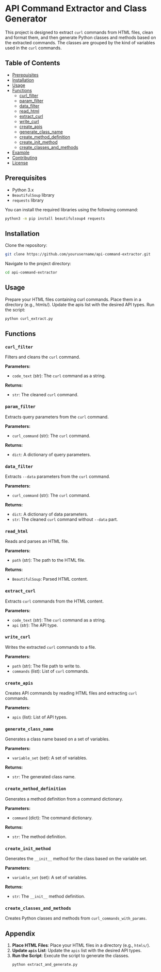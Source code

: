 
# API Command Extractor and Class Generator

This project is designed to extract `curl` commands from HTML files, clean and format them, and then generate Python classes and methods based on the extracted commands. The classes are grouped by the kind of variables used in the `curl` commands.


## Table of Contents

- [Prerequisites](#prerequisites)
- [Installation](#installation)
- [Usage](#usage)
- [Functions](#functions)
  - [curl_filter](#curl_filter)
  - [param_filter](#param_filter)
  - [data_filter](#data_filter)
  - [read_html](#read_html)
  - [extract_curl](#extract_curl)
  - [write_curl](#write_curl)
  - [create_apis](#create_apis)
  - [generate_class_name](#generate_class_name)
  - [create_method_definition](#create_method_definition)
  - [create_init_method](#create_init_method)
  - [create_classes_and_methods](#create_classes_and_methods)
- [Example](#example)
- [Contributing](#contributing)
- [License](#license)
## Prerequisites

- Python 3.x
- `BeautifulSoup` library
- `requests` library

You can install the required libraries using the following command:

```sh
python3 -m pip install beautifulsoup4 requests
```
## Installation

Clone the repository:
```sh
git clone https://github.com/yourusername/api-command-extractor.git
```

Navigate to the project directory:
```sh
cd api-command-extractor
```
    
## Usage

Prepare your HTML files containing curl commands. Place them in a directory (e.g., htmls/).
Update the apis list with the desired API types.
Run the script:

```sh
python curl_extract.py
```


## Functions

### `curl_filter`

Filters and cleans the `curl` command.

**Parameters:**
- `code_text` (str): The `curl` command as a string.

**Returns:**
- `str`: The cleaned `curl` command.

### `param_filter`

Extracts query parameters from the `curl` command.

**Parameters:**
- `curl_command` (str): The `curl` command.

**Returns:**
- `dict`: A dictionary of query parameters.

### `data_filter`

Extracts `--data` parameters from the `curl` command.

**Parameters:**
- `curl_command` (str): The `curl` command.

**Returns:**
- `dict`: A dictionary of data parameters.
- `str`: The cleaned `curl` command without `--data` part.

### `read_html`

Reads and parses an HTML file.

**Parameters:**
- `path` (str): The path to the HTML file.

**Returns:**
- `BeautifulSoup`: Parsed HTML content.

### `extract_curl`

Extracts `curl` commands from the HTML content.

**Parameters:**
- `code_text` (str): The `curl` command as a string.
- `api` (str): The API type.

### `write_curl`

Writes the extracted `curl` commands to a file.

**Parameters:**
- `path` (str): The file path to write to.
- `commands` (list): List of `curl` commands.

### `create_apis`

Creates API commands by reading HTML files and extracting `curl` commands.

**Parameters:**
- `apis` (list): List of API types.

### `generate_class_name`

Generates a class name based on a set of variables.

**Parameters:**
- `variable_set` (set): A set of variables.

**Returns:**
- `str`: The generated class name.

### `create_method_definition`

Generates a method definition from a command dictionary.

**Parameters:**
- `command` (dict): The command dictionary.

**Returns:**
- `str`: The method definition.

### `create_init_method`

Generates the `__init__` method for the class based on the variable set.

**Parameters:**
- `variable_set` (set): A set of variables.

**Returns:**
- `str`: The `__init__` method definition.

### `create_classes_and_methods`

Creates Python classes and methods from `curl_commands_with_params`.
## Appendix

1. **Place HTML Files**: Place your HTML files in a directory (e.g., `htmls/`).
2. **Update `apis` List**: Update the `apis` list with the desired API types.
3. **Run the Script**: Execute the script to generate the classes.
    ```sh
    python extract_and_generate.py
    ```

